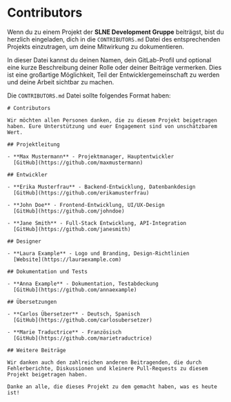 # Contributors

Wenn du zu einem Projekt der **SLNE Development Gruppe** beiträgst, bist du herzlich eingeladen, dich in
die `CONTRIBUTORS.md` Datei des entsprechenden Projekts einzutragen, um deine Mitwirkung zu dokumentieren.

In dieser Datei kannst du deinen Namen, dein GitLab-Profil und optional eine kurze Beschreibung deiner Rolle oder deiner
Beiträge vermerken. Dies ist eine großartige Möglichkeit, Teil der Entwicklergemeinschaft zu werden und deine Arbeit
sichtbar zu machen.

Die `CONTRIBUTORS.md` Datei sollte folgendes Format haben:

```markup
# Contributors

Wir möchten allen Personen danken, die zu diesem Projekt beigetragen haben. Eure Unterstützung und euer Engagement sind von unschätzbarem Wert.

## Projektleitung

- **Max Mustermann** - Projektmanager, Hauptentwickler  
  [GitHub](https://github.com/maxmustermann)

## Entwickler

- **Erika Musterfrau** - Backend-Entwicklung, Datenbankdesign  
  [GitHub](https://github.com/erikamusterfrau)

- **John Doe** - Frontend-Entwicklung, UI/UX-Design  
  [GitHub](https://github.com/johndoe)

- **Jane Smith** - Full-Stack Entwicklung, API-Integration  
  [GitHub](https://github.com/janesmith)

## Designer

- **Laura Example** - Logo und Branding, Design-Richtlinien  
  [Website](https://lauraexample.com)

## Dokumentation und Tests

- **Anna Example** - Dokumentation, Testabdeckung  
  [GitHub](https://github.com/annaexample)

## Übersetzungen

- **Carlos Übersetzer** - Deutsch, Spanisch  
  [GitHub](https://github.com/carlosubersetzer)

- **Marie Traductrice** - Französisch  
  [GitHub](https://github.com/marietraductrice)

## Weitere Beiträge

Wir danken auch den zahlreichen anderen Beitragenden, die durch Fehlerberichte, Diskussionen und kleinere Pull-Requests zu diesem Projekt beigetragen haben.

Danke an alle, die dieses Projekt zu dem gemacht haben, was es heute ist!
```